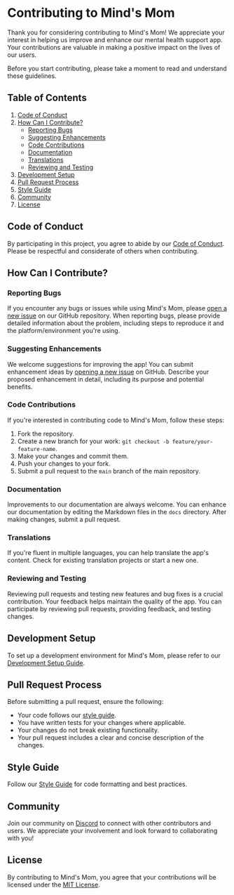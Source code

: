 # Contributing to Mind's Mom

Thank you for considering contributing to Mind's Mom! We appreciate your interest in helping us improve and enhance our mental health support app. Your contributions are valuable in making a positive impact on the lives of our users.

Before you start contributing, please take a moment to read and understand these guidelines.

## Table of Contents

1. [Code of Conduct](#code-of-conduct)
2. [How Can I Contribute?](#how-can-i-contribute)
   - [Reporting Bugs](#reporting-bugs)
   - [Suggesting Enhancements](#suggesting-enhancements)
   - [Code Contributions](#code-contributions)
   - [Documentation](#documentation)
   - [Translations](#translations)
   - [Reviewing and Testing](#reviewing-and-testing)
3. [Development Setup](#development-setup)
4. [Pull Request Process](#pull-request-process)
5. [Style Guide](#style-guide)
6. [Community](#community)
7. [License](#license)

## Code of Conduct

By participating in this project, you agree to abide by our [Code of Conduct](code-of-conduct.md). Please be respectful and considerate of others when contributing.

## How Can I Contribute?

### Reporting Bugs

If you encounter any bugs or issues while using Mind's Mom, please [open a new issue](../../issues) on our GitHub repository. When reporting bugs, please provide detailed information about the problem, including steps to reproduce it and the platform/environment you're using.

### Suggesting Enhancements

We welcome suggestions for improving the app! You can submit enhancement ideas by [opening a new issue](../../issues) on GitHub. Describe your proposed enhancement in detail, including its purpose and potential benefits.

### Code Contributions

If you're interested in contributing code to Mind's Mom, follow these steps:

1. Fork the repository.
2. Create a new branch for your work: `git checkout -b feature/your-feature-name`.
3. Make your changes and commit them.
4. Push your changes to your fork.
5. Submit a pull request to the `main` branch of the main repository.

### Documentation

Improvements to our documentation are always welcome. You can enhance our documentation by editing the Markdown files in the `docs` directory. After making changes, submit a pull request.

### Translations

If you're fluent in multiple languages, you can help translate the app's content. Check for existing translation projects or start a new one.

### Reviewing and Testing

Reviewing pull requests and testing new features and bug fixes is a crucial contribution. Your feedback helps maintain the quality of the app. You can participate by reviewing pull requests, providing feedback, and testing changes.

## Development Setup

To set up a development environment for Mind's Mom, please refer to our [Development Setup Guide](docs/development-setup.md).

## Pull Request Process

Before submitting a pull request, ensure the following:

- Your code follows our [style guide](style-guide.md).
- You have written tests for your changes where applicable.
- Your changes do not break existing functionality.
- Your pull request includes a clear and concise description of the changes.

## Style Guide

Follow our [Style Guide](style-guide.md) for code formatting and best practices.

## Community

Join our community on [Discord](https://discord.gg/mindsmom) to connect with other contributors and users. We appreciate your involvement and look forward to collaborating with you!

## License

By contributing to Mind's Mom, you agree that your contributions will be licensed under the [MIT License](LICENSE).
